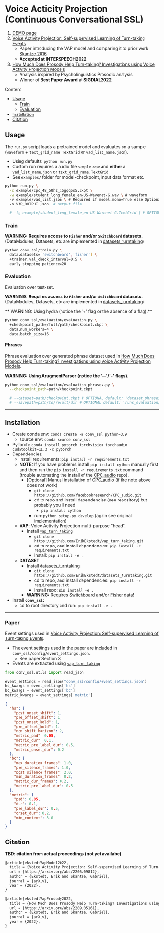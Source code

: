 # Voice Acticity Projection (Continuous Conversational SSL)

1. [DEMO page](https://erikekstedt.github.io/VAP/)
2. [Voice Activity Projection: Self-supervised Learning of Turn-taking Events](https://arxiv.org/abs/2205.09812)
    * Paper introducing the VAP model and comparing it to prior work [Skantze 2016]()
    * **Accepted at INTERSPEECH2022**
3. [How Much Does Prosody Help Turn-taking? Investigations using Voice Activity Projection Models](https://arxiv.org/abs/2209.05161)
    * Analysis inspired by Psycholinguistics Prosodic analysis
    * Winner of **Best Paper Award** at **SIGDIAL2022**

Content
* [Usage](#usage)
  * [Train](#train)
  * [Evaluation](#evaluation)
* [Installation](#installation)
* [Citation](#citation)

## Usage

The `run.py` script loads a pretrained model and evaluates on a sample (`waveform` + `text_grid_name.TextGrid` or `vad_list_name.json`).

* Using defaults: `python run.py`
* Custom run requires a audio file `sample.wav` and **either** a `vad_list_name.json` or `text_grid_name.TextGrid`
* See `examples/` folder for model-checkpoint, input data format etc.

```bash
python run.py \
  -c example/cpc_48_50hz_15gqq5s5.ckpt \
  -w example/student_long_female_en-US-Wavenet-G.wav \ # waveform
  -v example/vad_list.json \ # Required if model.mono=True else Optional
  -o VAP_OUTPUT.json  # output file

  # -tg example/student_long_female_en-US-Wavenet-G.TextGrid \ # OPTIONAL
```

### Train


**WARNING: Requires access to `Fisher` and/or `Switchboard` datasets.**
(DataModules, Datasets, etc are implemented in [datasets_turntaking](https://github.com/ErikEkstedt/datasets_turntaking))
```bash
python conv_ssl/train.py \
  data.datasets=['switchboard','fisher'] \
  +trainer.val_check_interval=0.5 \
  early_stopping.patience=20
```

### Evaluation

Evaluation over test-set.

**WARNING: Requires access to `Fisher` and/or `Switchboard` datasets.**
(DataModules, Datasets, etc are implemented in [datasets_turntaking](https://github.com/ErikEkstedt/datasets_turntaking))

** WARNING: Using hydra (notice the '+' flag or the absence of a flag).**
```bash
python conv_ssl/evaluation/evaluation.py \
  +checkpoint_path=/full/path/checkpoint.ckpt \
  data.num_workers=4 \
  data.batch_size=16
```

#### Phrases
Phrase evaluation over generated phrase dataset used in [How Much Does Prosody Help Turn-taking? Investigations using Voice Activity Projection Models](https://arxiv.org/abs/2209.05161). 

**WARNING: Using ArugmentParser (notice the '--'/'-' flags).**
```bash
python conv_ssl/evaluation/evaluation_phrases.py \
  --checkpoint_path=path/checkpoint.ckpt

  # --dataset=path/checkpoint.ckpt # OPTIONAL default: 'dataset_phrases/'
  # --savepath=path/to/result/dir # OPTIONAL default: 'runs_evaluation/phrases'
```

----------------------------

## Installation

* Create conda env: `conda create -n conv_ssl python=3.9`
  - source env: `conda source conv_ssl`
* PyTorch: `conda install pytorch torchvision torchaudio cudatoolkit=11.3 -c pytorch`
* Dependencies:
  * Install requirements: `pip install -r requirements.txt`
  * **NOTE:** If you have problems install `pip install cython` manually first and then run the `pip install -r requirements.txt` command (trouble automating the install of the [CPC_audio](https://github.com/facebookresearch/CPC_audio) repo).
    * [Optional] Manual installation of [CPC_audio](https://github.com/facebookresearch/CPC_audio) (if the note above does not work)
      * `git clone https://github.com/facebookresearch/CPC_audio.git`
      * cd to repo and install dependencies (see repository) but probably you'll need
        * `pip install cython`
      * run: `python setup.py develop`  (again see original implementation)
  * **VAP**: Voice Activity Projection multi-purpose "head".
    * Install [`vap_turn_taking`](https://github.com/ErikEkstedt/vap_turn_taking)
      * `git clone https://github.com/ErikEkstedt/vap_turn_taking.git`
      * cd to repo, and install dependencies: `pip install -r requirements.txt`
      * Install: `pip install -e .`
  * **DATASET**
    * Install [datasets_turntaking](https://github.com/ErikEkstedt/datasets_turntaking)
      * `git clone https://github.com/ErikEkstedt/datasets_turntaking.git`
      * cd to repo, and install dependencies: `pip install -r requirements.txt`
      * Install repo: `pip install -e .`
    * **WARNING:** Requires [Switchboard](https://catalog.ldc.upenn.edu/LDC97S62) and/or [Fisher](https://catalog.ldc.upenn.edu/LDC2004S13) data!
* Install **`conv_ssl`:**
  * cd to root directory and run: `pip install -e .`

-------------------------

### Paper

Event settings used in [Voice Activity Projection: Self-supervised Learning of Turn-taking Events](https://arxiv.org/abs/2205.09812).
* The event settings used in the paper are included in `conv_ssl/config/event_settings.json`.
  - See paper Section 3
* Events are extracted using [`vap_turn_taking`](https://github.com/ErikEkstedt/vap_turn_taking)

```python
from conv_ssl.utils import read_json

event_settings = read_json("conv_ssl/config/event_settings.json")
hs_kwargs = event_settings['hs']
bc_kwargs = event_settings['bc']
metric_kwargs = event_settings['metric']
```

```json
{
  "hs": {
    "post_onset_shift": 1,
    "pre_offset_shift": 1,
    "post_onset_hold": 1,
    "pre_offset_hold": 1,
    "non_shift_horizon": 2,
    "metric_pad": 0.05,
    "metric_dur": 0.1,
    "metric_pre_label_dur": 0.5,
    "metric_onset_dur": 0.2
  },
  "bc": {
    "max_duration_frames": 1.0,
    "pre_silence_frames": 1.0,
    "post_silence_frames": 2.0,
    "min_duration_frames": 0.2,
    "metric_dur_frames": 0.2,
    "metric_pre_label_dur": 0.5
  },
  "metric": {
    "pad": 0.05,
    "dur": 0.1,
    "pre_label_dur": 0.5,
    "onset_dur": 0.2,
    "min_context": 3.0
  }
}
```


## Citation

**TBD: citation from actual proceedings (not yet availabe)**

```latex
@article{ekstedtVapModel2022,
  title = {Voice Activity Projection: Self-supervised Learning of Turn-taking Events},
  url = {https://arxiv.org/abs/2205.09812},
  author = {Ekstedt, Erik and Skantze, Gabriel},
  journal = {arXiv},
  year = {2022},
}
```

```latex
@article{ekstedtVapProsody2022,
  title = {How Much Does Prosody Help Turn-taking? Investigations using Voice Activity Projection Models},
  url = {https://arxiv.org/abs/2209.05161},
  author = {Ekstedt, Erik and Skantze, Gabriel},
  journal = {arXiv},
  year = {2022},
}
```
